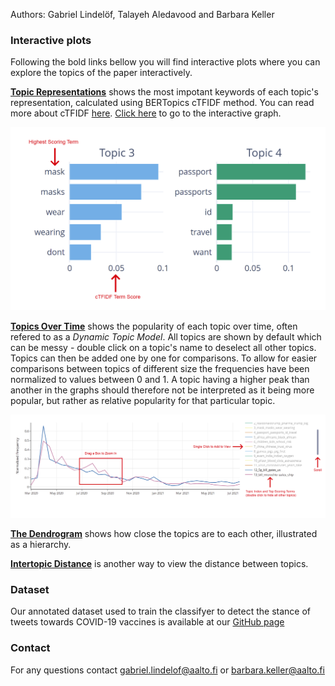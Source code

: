 Authors: Gabriel Lindelöf, Talayeh Aledavood and Barbara Keller

### Interactive plots
Following the bold links bellow you will find interactive plots where you can explore the topics of the paper interactively. 

[**Topic Representations**](https://htmlpreview.github.io/?https://github.com/GabrielLindelof/Vaccine-Discourse-on-Twitter-During-the-COVID-19-Pandemic/blob/companion_website/topic_representations.html) shows the most impotant keywords of each topic's representation, calculated using BERTopics cTFIDF method. You can read more about cTFIDF [here](https://maartengr.github.io/BERTopic/api/ctfidf.html). [Click here](https://htmlpreview.github.io/?https://github.com/GabrielLindelof/Vaccine-Discourse-on-Twitter-During-the-COVID-19-Pandemic/blob/companion_website/topic_representations.html) to go to the interactive graph. 

![**Term Score Bar Graphs**](/assets/term_scores.png)

[**Topics Over Time**](https://htmlpreview.github.io/?https://github.com/GabrielLindelof/Vaccine-Discourse-on-Twitter-During-the-COVID-19-Pandemic/blob/companion_website/topics_over_time.html) shows the popularity of each topic over time, often refered to as a _Dynamic Topic Model_. All topics are shown by default which can be messy - double click on a topic's name to deselect all other topics. Topics can then be added one by one for comparisons. To allow for easier comparisons between topics of different size the frequencies have been normalized to values between 0 and 1. A topic having a higher peak than another in the graphs should therefore not be interpreted as it being more popular, but rather as relative popularity for that particular topic. 

![**Topics Over Time Graph**](/assets/topics_over_time.png)

[**The Dendrogram**](https://htmlpreview.github.io/?https://github.com/GabrielLindelof/Vaccine-Discourse-on-Twitter-During-the-COVID-19-Pandemic/blob/companion_website/dendrogram.html) shows how close the topics are to each other, illustrated as a hierarchy. 

[**Intertopic Distance**](https://htmlpreview.github.io/?https://github.com/GabrielLindelof/Vaccine-Discourse-on-Twitter-During-the-COVID-19-Pandemic/blob/companion_website/intertopic.html) is another way to view the distance between topics.  

### Dataset
Our annotated dataset used to train the classifyer to detect the stance of tweets towards COVID-19 vaccines is available at our [GitHub page](https://github.com/GabrielLindelof/Vaccine-Discourse-on-Twitter-During-the-COVID-19-Pandemic)

### Contact
For any questions contact gabriel.lindelof@aalto.fi or barbara.keller@aalto.fi 


